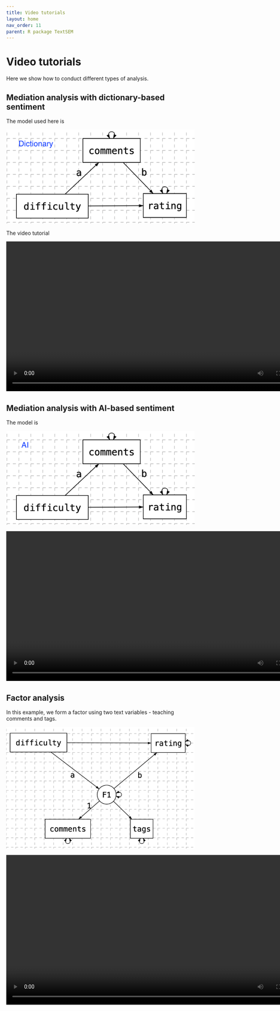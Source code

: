 ```yaml
---
title: Video tutorials
layout: home
nav_order: 11
parent: R package TextSEM
---
```


# Video tutorials

Here we show how to conduct different types of analysis.

## Mediation analysis with dictionary-based sentiment

The model used here is

![interface-dict.png](/assets/images/ET2C9dlx037Kd5d1-interface-dict.png)

The video tutorial

<video controls="controls" height="400" width="800"><source src="https://bigsem.psychstat.org/manual/attachments/2"></source></video>

## Mediation analysis with AI-based sentiment

The model is

![interface-medai.png](/assets/images/zgw2s4o0vaD1Uv9I-interface-medai.png)

<video controls="controls" height="400" width="800"><source src="/assets/images/med.ai.mp4"></source></video>

## Factor analysis

In this example, we form a factor using two text variables - teaching comments and tags.

![factor.png](/assets/images/k8OGzk6MoQ55CEhI-factor.png)

<video controls="controls" height="400" width="800"><source src="/assets/images/factor.mp4"></source></video>
